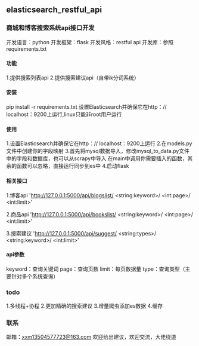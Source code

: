 ## elasticsearch_restful_api
### 商城和博客搜索系统api接口开发

开发语言：python
开发框架：flask
开发风格：restful api
开发库：参照requirements.txt

#### 功能
1.提供搜索列表api
2.提供搜索建议api（自带ik分词系统）


#### 安装
pip install -r requirements.txt
设置Elasticsearch并确保它在http：// localhost：9200上运行,linux只能非root用户运行


#### 使用
1.设置Elasticsearch并确保它在http：// localhost：9200上运行
2.在models.py文件中创建你的字段映射
3.首先将mysql数据导入，修改mysql_to_data.py文件中的字段和数据库，也可以从scrapy中导入
  在main中调用你需要插入的函数，其余的函数可以忽略，直接运行同步到es中
4.启动flask


#### 相关接口
1.博客api 'http://127.0.0.1:5000/api/blogslist/ \<string:keyword>/ \<int:page>/ \<int:limit>'

2.商品api 'http://127.0.0.1:5000/api/bookslist/ \<string:keyword>/ \<int:page>/ \<int:limit>'

3.搜索建议 'http://127.0.0.1:5000/api/suggest/ \<string:types>/ \<string:keyword>/ \<int:limit>'

#### api参数
keyword：查询关键词
page：查询页数
limit：每页数据量
type：查询类型（主要针对多个系统查询）

### todo
1.多线程+协程
2.更加精确的搜索建议
3.增量爬虫添加es数据
4.缓存

### 联系
邮箱：xxm13504577723@163.com
欢迎给出建议，欢迎交流，大佬绕道
